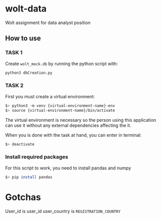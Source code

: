 # wolt-data

Wolt assignment for data analyst position

## How to use

### TASK 1

Create `wolt_mock.db` by running the python script with:

```bash
python3 dbCreation.py
```

### TASK 2

First you must create a virtual environment:

```bash
$> python3 -m venv {virtual-environment-name}-env
$> source {virtual-environment-name}/bin/activate
```

The virtual environment is necessary so the person using this application can use it without any external dependencies affecting the it.

When you is done with the task at hand, you can enter in terminal:

```bash
$> deactivate
```

### Install required packages

For this script to work, you need to install pandas and numpy

```bash
$> pip install pandas
```


# Gotchas

User_id is user_id 
user_country is `REGISTRATION_COUNTRY`

